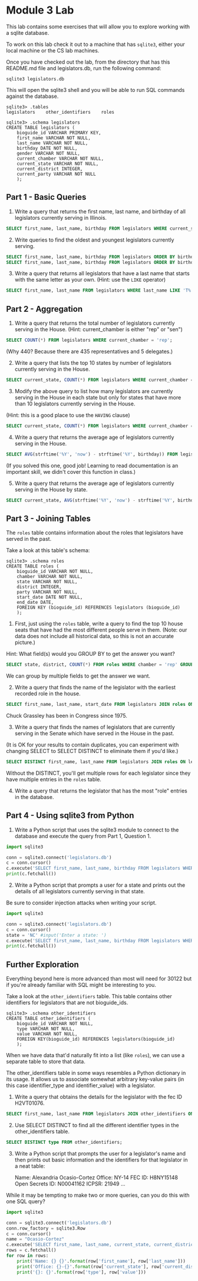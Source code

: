 # Module 3 Lab

This lab contains some exercises that will allow you to explore working with a sqlite database.

To work on this lab check it out to a machine that has `sqlite3`, either your local machine or the CS lab machines.

Once you have checked out the lab, from the directory that has this README.md file and legislators.db, run the following command:

    sqlite3 legislators.db

This will open the sqlite3 shell and you will be able to run SQL commands against the database.

    sqlite3> .tables
    legislators    other_identifiers    roles

    sqlite3> .schema legislators
    CREATE TABLE legislators (
        bioguide_id VARCHAR PRIMARY KEY,
        first_name VARCHAR NOT NULL,
        last_name VARCHAR NOT NULL,
        birthday DATE NOT NULL,
        gender VARCHAR NOT NULL,
        current_chamber VARCHAR NOT NULL,
        current_state VARCHAR NOT NULL,
        current_district INTEGER,
        current_party VARCHAR NOT NULL
        ); 

## Part 1 - Basic Queries

1. Write a query that returns the first name, last name, and birthday of all legislators currently serving in Illinois.

```sql
SELECT first_name, last_name, birthday FROM legislators WHERE current_state = 'IL';
```

2. Write queries to find the oldest and youngest legislators currently serving.

```sql
SELECT first_name, last_name, birthday FROM legislators ORDER BY birthday ASC LIMIT 1;
SELECT first_name, last_name, birthday FROM legislators ORDER BY birthday DESC LIMIT 1;
```

3. Write a query that returns all legislators that have a last name that starts with the same letter as your own.  (Hint: use the `LIKE` operator)

```sql
SELECT first_name, last_name FROM legislators WHERE last_name LIKE 'T%';
```

## Part 2 - Aggregation

1. Write a query that returns the total number of legislators currently serving in the House.  (Hint: current_chamber is either "rep" or "sen")

```sql
SELECT COUNT(*) FROM legislators WHERE current_chamber = 'rep';
```

(Why 440?  Because there are 435 representatives and 5 delegates.)

2. Write a query that lists the top 10 states by number of legislators currently serving in the House.

```sql
SELECT current_state, COUNT(*) FROM legislators WHERE current_chamber = 'rep' GROUP BY current_state ORDER BY COUNT(*) DESC LIMIT 10;
```

3. Modify the above query to list how many legislators are currently serving in the House in each state but only for states that have more than 10 legislators currently serving in the House.

(Hint: this is a good place to use the `HAVING` clause)

```sql
SELECT current_state, COUNT(*) FROM legislators WHERE current_chamber = 'rep' GROUP BY current_state HAVING COUNT(*) > 10 ORDER BY COUNT(*) DESC;
```

4. Write a query that returns the average age of legislators currently serving in the House.

```sql
SELECT AVG(strftime('%Y', 'now') - strftime('%Y', birthday)) FROM legislators WHERE current_chamber = 'rep';
```

(If you solved this one, good job!  Learning to read documentation is an important skill, we didn't cover this function in class.)

5. Write a query that returns the average age of legislators currently serving in the House by state.

```sql
SELECT current_state, AVG(strftime('%Y', 'now') - strftime('%Y', birthday)) FROM legislators WHERE current_chamber = 'rep' GROUP BY current_state;
```

## Part 3 - Joining Tables

The `roles` table contains information about the roles that legislators have served in the past.

Take a look at this table's schema:

    sqlite3> .schema roles
    CREATE TABLE roles (
        bioguide_id VARCHAR NOT NULL,
        chamber VARCHAR NOT NULL,
        state VARCHAR NOT NULL,
        district INTEGER,
        party VARCHAR NOT NULL,
        start_date DATE NOT NULL,
        end_date DATE,
        FOREIGN KEY (bioguide_id) REFERENCES legislators (bioguide_id)
        );

1. First, just using the `roles` table, write a query to find the top 10 house seats that have had the most different people serve in them.  (Note: our data does not include all historical data, so this is not an accurate picture.)

Hint: What field(s) would you GROUP BY to get the answer you want?

```sql
SELECT state, district, COUNT(*) FROM roles WHERE chamber = 'rep' GROUP BY state, district ORDER BY COUNT(*) DESC LIMIT 10;
```

We can group by multiple fields to get the answer we want.

2. Write a query that finds the name of the legislator with the earliest recorded role in the house.

```sql
SELECT first_name, last_name, start_date FROM legislators JOIN roles ON legislators.bioguide_id = roles.bioguide_id WHERE chamber = 'rep' ORDER BY start_date ASC LIMIT 1;
```

Chuck Grassley has been in Congress since 1975.

3. Write a query that finds the names of legislators that are currently serving in the Senate which have served in the House in the past.

(It is OK for your results to contain duplicates, you can experiment with changing SELECT to SELECT DISTINCT to eliminate them if you'd like.)

```sql
SELECT DISTINCT first_name, last_name FROM legislators JOIN roles ON legislators.bioguide_id = roles.bioguide_id WHERE chamber = 'rep' AND current_chamber = 'sen';
```

Without the DISTINCT, you'll get multiple rows for each legislator since they have multiple entries in the `roles` table.

4. Write a query that returns the legislator that has the most "role" entries in the database.

## Part 4 - Using sqlite3 from Python

1. Write a Python script that uses the sqlite3 module to connect to the database and execute the query from Part 1, Question 1.

```python
import sqlite3

conn = sqlite3.connect('legislators.db')
c = conn.cursor()
c.execute('SELECT first_name, last_name, birthday FROM legislators WHERE current_state = "IL"')
print(c.fetchall())
```

2. Write a Python script that prompts a user for a state and prints out the details of all legislators currently serving in that state.

Be sure to consider injection attacks when writing your script.

```python
import sqlite3

conn = sqlite3.connect('legislators.db')
c = conn.cursor()
state = 'NC' #input('Enter a state: ')
c.execute('SELECT first_name, last_name, birthday FROM legislators WHERE current_state = ?', (state,))
print(c.fetchall())
```

## Further Exploration

Everything beyond here is more advanced than most will need for 30122 but if you're already familiar with SQL might be interesting to you.

Take a look at the `other_identifiers` table.  This table contains other identifiers for legislators that are not bioguide_ids.

    sqlite3> .schema other_identifiers
    CREATE TABLE other_identifiers (
        bioguide_id VARCHAR NOT NULL,
        type VARCHAR NOT NULL,
        value VARCHAR NOT NULL,
        FOREIGN KEY(bioguide_id) REFERENCES legislators(bioguide_id)
        );

When we have data that'd naturally fit into a list (like `roles`), we can use a separate table to store that data.

The other_identifiers table in some ways resembles a Python dictionary in its usage.  It allows us to associate somewhat arbitrary key-value pairs (in this case identifier_type and identifier_value) with a legislator.

1. Write a query that obtains the details for the legislator with the fec ID H2VT01076.

```sql
SELECT first_name, last_name FROM legislators JOIN other_identifiers ON legislators.bioguide_id = other_identifiers.bioguide_id WHERE type = 'fec' AND value = 'H2VT01076';
```

2. Use SELECT DISTINCT to find all the different identifier types in the other_identifiers table.

```sql
SELECT DISTINCT type FROM other_identifiers;
```

3. Write a Python script that prompts the user for a legislator's name and then prints out basic information and the identifiers for that legislator in a neat table:

    Name: Alexandria Ocasio-Cortez
    Office: NY-14
    FEC ID: H8NY15148
    Open Secrets ID: N00041162
    ICPSR: 21949
    ...

While it may be tempting to make two or more queries, can you do this with one SQL query?

```python
import sqlite3

conn = sqlite3.connect('legislators.db')
conn.row_factory = sqlite3.Row
c = conn.cursor()
name = "Ocasio-Cortez"
c.execute('SELECT first_name, last_name, current_state, current_district, type, value FROM legislators JOIN other_identifiers ON legislators.bioguide_id = other_identifiers.bioguide_id WHERE last_name = ?', (name,))
rows = c.fetchall()
for row in rows:
    print('Name: {} {}'.format(row['first_name'], row['last_name']))
    print('Office: {}-{}'.format(row['current_state'], row['current_district']))
    print('{}: {}'.format(row['type'], row['value']))
```
